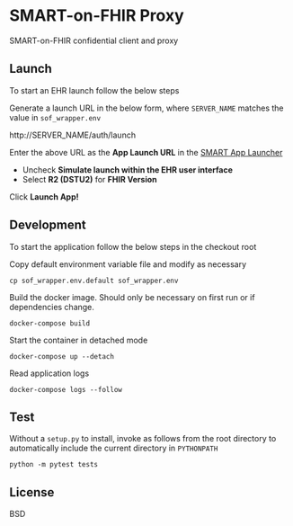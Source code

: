 SMART-on-FHIR Proxy
===================
SMART-on-FHIR confidential client and proxy

Launch
------
To start an EHR launch follow the below steps

Generate a launch URL in the below form, where `SERVER_NAME` matches the value in `sof_wrapper.env`

http://SERVER_NAME/auth/launch

Enter the above URL as the **App Launch URL** in the [SMART App Launcher](https://launch.smarthealthit.org/)

* Uncheck **Simulate launch within the EHR user interface**
* Select **R2 (DSTU2)** for **FHIR Version**

Click **Launch App!**

Development
-----------
To start the application follow the below steps in the checkout root

Copy default environment variable file and modify as necessary

    cp sof_wrapper.env.default sof_wrapper.env

Build the docker image. Should only be necessary on first run or if dependencies change.

    docker-compose build

Start the container in detached mode

    docker-compose up --detach

Read application logs

    docker-compose logs --follow


Test
----
Without a ``setup.py`` to install, invoke as follows from the root directory to
automatically include the current directory in ``PYTHONPATH``

    python -m pytest tests

License
-------
BSD

